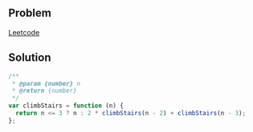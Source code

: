 ## Problem

[Leetcode](https://leetcode.com/problems/climbing-stairs/description/)

## Solution

```javascript
/**
 * @param {number} n
 * @return {number}
 */
var climbStairs = function (n) {
  return n <= 3 ? n : 2 * climbStairs(n - 2) + climbStairs(n - 3);
};
```
